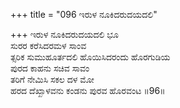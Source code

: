+++
title = "096 ಇರುಳ ನೂಕಿದರುದಯದಲಿ"

+++
ಇರುಳ ನೂಕಿದರುದಯದಲಿ ಭೂ  
ಸುರರ ಕರೆಸಿದರಮಳ ಸಾಂವ  
ತ್ಸರಿಕ ಸುಮುಹೂರ್ತದಲಿ ಹೊಯಿಸಿದರಂದು ಹೊರಗುಡಿಯ   
ಪುರದ ಕಾಹನು ಸಚಿವ ಸಾವಂ  
ತರಿಗೆ ನೇಮಿಸಿ ಸಕಲ ದಳ ಮೋ  
ಹರದ ದೆಖ್ಖಾಳವನು ಕಂಡನು ಪುರವ ಹೊರವಂಟ     ॥96॥